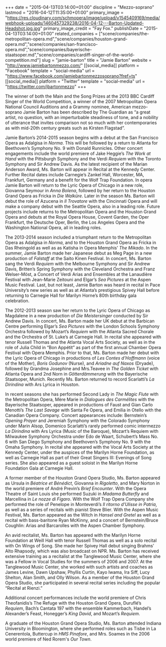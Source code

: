 +++
date = "2015-04-13T03:14:00+01:00"
discipline = "Mezzo-soprano"
lastmod = "2016-04-12T11:35:00+01:00"
primary_image = "https://res.cloudinary.com/schmopera/image/upload/v1545409169/media/webhook-uploads/1460457329238/2016-04-12---Barton-Updated-Headshot.jpg.jpg"
primary_image_credit = "Fay Fox."
publishDate = "2015-04-13T03:14:00+01:00"
related_companies = ["scene/companies/the-metropolitan-opera.md","scene/companies/houston-grand-opera.md","scene/companies/san-francisco-opera.md","scene/companies/bayerische-staatsoper.md","scene/companies/cardiff-singer-of-the-world-competition.md"]
slug = "jamie-barton"
title = "Jamie Barton"
website = "http://www.jamiebartonmezzo.com/"
[[social_media]]
platform = "Facebook"
template = "social-media"
url = "https://www.facebook.com/jamiebartonmezzosoprano?fref=ts"
[[social_media]]
platform = "Twitter"
template = "social-media"
url = "https://twitter.com/jbartonmezzo"
+++

The winner of both the Main and the Song Prizes at the 2013 BBC Cardiff Singer of the World Competition, a winner of the 2007 Metropolitan Opera National Council Auditions and a Grammy nominee, American mezzo-soprano Jamie Barton has been described by The Guardian as “a great artist, no question, with an imperturbable steadiness of tone, and a nobility of utterance that invites comparison not so much with her contemporaries as with mid-20th century greats such as Kirsten Flagstad”. 

Jamie Barton’s 2014-2015 season begins with a debut at the San Francisco Opera as Adalgisa in *Norma*. This will be followed by a return to Atlanta for Beethoven’s Symphony No. 9 with Donald Runnicles. Other concert engagements include the world premiere of Jake Heggie’s *The Work at Hand* with the Pittsburgh Symphony and the Verdi *Requiem* with the Toronto Symphony and Sir Andrew Davis. As the latest recipient of the Marian Anderson Award, Ms. Barton will appear in Recital at the Kennedy Center. Further Recital dates include Carnegie’s Zankel Hall, Worcester, MA, Frankfurt, Germany and a benefit for the Wolf Trap Foundation. In opera Jamie Barton will return to the Lyric Opera of Chicago in a new role, Giovanna Seymour in *Anna Bolena*, followed by her return to the Houston Grand Opera as Fricka in *Die Walküre*. Later in the season Ms. Barton will debut the role of Azucena in *Il Trovatore* with the Cincinnati Opera and will make a company debut with the Seattle Opera, also in a leading role. Future projects include returns to the Metropolitan Opera and the Houston Grand Opera and debuts at the Royal Opera House, Covent Garden, the Oper Frankfurt, the Deutsche Oper, Berlin, the Los Angeles Opera and the Washington National Opera, all in leading roles.

The 2013-2014 season included a triumphant return to the Metropolitan Opera as Adalgisa in *Norma*, and to the Houston Grand Opera as Fricka in Das Rheingold as well as as Katisha in Opera Memphis’ *The Mikado*. In the summer, Jamie Barton made her Japanese debut as Meg Page in a new production of *Falstaff* at the Saito Kinen Festival. In concert, Ms. Barton sang the Verdi *Requiem* with the Melbourne Symphony and Sir Andrew Davis, Britten’s Spring Symphony with the Cleveland Orchestra and Franz Welser-Möst, a Concert of Verdi Arias and Ensembles at the Lanaudière Festival with Jean-Marie Zeitouni and Elgar’s *Sea Pictures* at the Aspen Music Festival. Last, but not least, Jamie Barton was heard in recital in Pace University’s new series as well as at Atlanta’s prestigious Spivey Hall before returning to Carnegie Hall for Marilyn Horne’s 80th birthday gala celebration. 

The 2012-2013 season saw her return to the Lyric Opera of Chicago as Magdalene in a new production of *Die Meistersinger* conducted by Sir Andrew Davis. In concert, Ms. Barton made her UK debut at the Barbican Centre performing Elgar’s *Sea Pictures* with the London Schools Symphony Orchestra followed by Mozart’s *Requiem* with the Atlanta Sacred Chorale and the Orchestra of St. Luke’s at Carnegie Hall. In recital she appeared with tenor Russell Thomas and the Atlanta Vocal Arts Society, as well as in the role of Julia Child in “Bon Appétit” as part of the first annual Chamber Opera Festival with Opera Memphis. Prior to that, Ms. Barton made her debut with the Lyric Opera of Chicago in productions of *Les Contes d’Hoffmann* (voice of the Mother), *Boris Godunov* (Nurse), and *Ariadne auf Naxos* (Dryade), followed by Grandma Josephine and Mrs.Teavee in *The Golden Ticket* with Atlanta Opera and 2nd Norn in *Götterdämmerung* with the Bayerische Staatsoper, Munich. Recently Ms. Barton returned to record Scarlatti’s *La Dirindina* with Ars Lyrica in Houston. 

In recent seasons she has performed Second Lady in *The Magic Flute* with the Metropolitan Opera, Mère Marie in *Dialogues des Carmélites* with the Bayerische Staatsoper, appeared in productions of Faust and Gian Carlo Menotti’s *The Last Savage* with Santa Fe Opera, and Emilia in Otello with the Canadian Opera Company. Concert appearances include: Bernstein’s *Opening Prayer* and Jeremiah Symphony with the Colorado Symphony under Marin Alsop, Domenico Scarlatti’s rarely performed comic intermezzo *La Dirindina* with Ars Lyrica (Music of the Baroque), Mozart’s Requiem with Milwaukee Symphony Orchestra under Edo de Waart, Schubert’s Mass No. 6 with San Diego Symphony and Beethoven’s Symphony No. 9 with the Omaha Symphony. In recital she appeared with the Vocal Arts Society at the Kennedy Center, under the auspices of the Marilyn Horne Foundation, as well as Carnegie Hall as part of their Great Singers III: Evenings of Song series. She also appeared as a guest soloist in the Marilyn Horne Foundation Gala at Carnegie Hall. 

A former member of the Houston Grand Opera Studio, Ms. Barton appeared as Ursula in *Béatrice et Bénédict*, Giovanna in *Rigoletto*, and Mary Norton in the world premiere of André Previn’s *Brief Encounter*. With the Opera Theatre of Saint Louis she performed Suzuki in *Madama Butterfly* and Marcellina in *Le nozze di Figaro*. With the Wolf Trap Opera Company she performed the role of Penelope in Monteverdi’s *Il ritorno d'Ulisse in Patria*, as well as a series of recitals with pianist Steve Blier. With the Aspen Music Festival, Ms. Barton appeared as the Witch in *Hansel and Gretel* as well as a recital with bass-baritone Ryan McKinny, and a concert of Bernstein/Bruce Coughlin: Arias and Barcarolles with the Aspen Chamber Symphony.

An avid recitalist, Ms. Barton has appeared with the Marilyn Horne Foundation at Weill Hall with tenor Russell Thomas as well as a solo recital with On Wings of Song. She made her Spivey Hall debut singing Brahms’ Alto Rhapsody, which was also broadcast on NPR. Ms. Barton has received extensive training as a recitalist at the Tanglewood Music Center, where she was a Fellow in Vocal Studies for the summers of 2006 and 2007. At the Tanglewood Music Center, she worked with such artists and coaches as James Levine, Dawn Upshaw, Phyllis Curtin, Kayo Iwama, Ira Siff, Lucy Shelton, Alan Smith, and Olly Wilson. As a member of the Houston Grand Opera Studio, she participated in several recital series including the popular “Recital at Rienzi.” 

Additional concert performances include the world premiere of Chris Theofanidis’s The Refuge with the Houston Grand Opera, Duruflé’s *Requiem*, Bach’s Cantata 197 with the ensemble Kammerbach, Handel’s Alexander’s Feast, Honegger’s *King David*, and Mozart’s *Requiem*. 

A graduate of the Houston Grand Opera Studio, Ms. Barton attended Indiana University in Bloomington, where she performed roles such as Tisbe in La Cenerentola, Buttercup in *HMS Pinafore*, and Mrs. Soames in the 2006 world premiere of Ned Rorem's *Our Town*.
